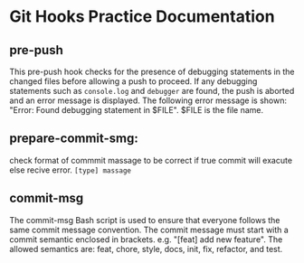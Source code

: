 # Git Hooks Practice Documentation

## pre-push

This pre-push hook checks for the presence of debugging statements in the changed files before allowing a push to proceed. If any debugging statements such as `console.log` and `debugger` are found, the push is aborted and an error message is displayed. The following error message is shown: "Error: Found debugging statement in $FILE". $FILE is the file name. 

## prepare-commit-smg:
check format of commmit massage to be correct if true commit will exacute else recive error.
`[type] massage`

## commit-msg
The commit-msg Bash script is used to ensure that everyone follows the same commit message convention. The commit message must start with a commit semantic enclosed in brackets.
e.g. "[feat] add new feature". 
The allowed semantics are: feat, chore, style, docs, init, fix, refactor, and test.
